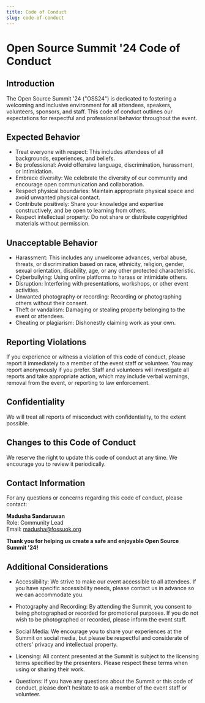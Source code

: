 ```yaml
---
title: Code of Conduct
slug: code-of-conduct
---
```

# Open Source Summit '24 Code of Conduct

## Introduction

The Open Source Summit '24 ("OSS24") is dedicated to fostering a welcoming and inclusive environment for all attendees, speakers, volunteers, sponsors, and staff. This code of conduct outlines our expectations for respectful and professional behavior throughout the event.

## Expected Behavior

- Treat everyone with respect: This includes attendees of all backgrounds, experiences, and beliefs.
- Be professional: Avoid offensive language, discrimination, harassment, or intimidation.
- Embrace diversity: We celebrate the diversity of our community and encourage open communication and collaboration.
- Respect physical boundaries: Maintain appropriate physical space and avoid unwanted physical contact.
- Contribute positively: Share your knowledge and expertise constructively, and be open to learning from others.
- Respect intellectual property: Do not share or distribute copyrighted materials without permission.

## Unacceptable Behavior

- Harassment: This includes any unwelcome advances, verbal abuse, threats, or discrimination based on race, ethnicity, religion, gender, sexual orientation, disability, age, or any other protected characteristic.
- Cyberbullying: Using online platforms to harass or intimidate others.
- Disruption: Interfering with presentations, workshops, or other event activities.
- Unwanted photography or recording: Recording or photographing others without their consent.
- Theft or vandalism: Damaging or stealing property belonging to the event or attendees.
- Cheating or plagiarism: Dishonestly claiming work as your own.

## Reporting Violations

If you experience or witness a violation of this code of conduct, please report it immediately to a member of the event staff or volunteer. You may report anonymously if you prefer. Staff and volunteers will investigate all reports and take appropriate action, which may include verbal warnings, removal from the event, or reporting to law enforcement.

## Confidentiality

We will treat all reports of misconduct with confidentiality, to the extent possible.

## Changes to this Code of Conduct

We reserve the right to update this code of conduct at any time. We encourage you to review it periodically.

## Contact Information

For any questions or concerns regarding this code of conduct, please contact:

**Madusha Sandaruwan**  
Role: Community Lead  
Email: [madusha@fossuok.org](mailto:madusha@fossuok.org)

**Thank you for helping us create a safe and enjoyable Open Source Summit '24!**

## Additional Considerations

- Accessibility: We strive to make our event accessible to all attendees. If you have specific accessibility needs, please contact us in advance so we can accommodate you.

- Photography and Recording: By attending the Summit, you consent to being photographed or recorded for promotional purposes. If you do not wish to be photographed or recorded, please inform the event staff.

- Social Media: We encourage you to share your experiences at the Summit on social media, but please be respectful and considerate of others' privacy and intellectual property.

- Licensing: All content presented at the Summit is subject to the licensing terms specified by the presenters. Please respect these terms when using or sharing their work.

- Questions: If you have any questions about the Summit or this code of conduct, please don't hesitate to ask a member of the event staff or volunteer.
